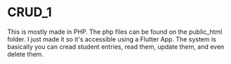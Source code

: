 # CRUD_1

This is mostly made in PHP. The php files can be found on the public_html folder. I just made it so it's accessible using a Flutter App.
The system is basically you can cread student entries, read them, update them, and even delete them.

